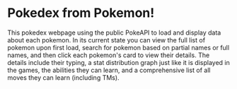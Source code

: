 # Pokedex from Pokemon!

This pokedex webpage using the public PokeAPI to load and display data about each pokemon. In its current state you can view the full list of pokemon upon first load, search for pokemon based on partial names or full names, and then click each pokemon's card to view their details. The details include their typing, a stat distribution graph just like it is displayed in the games, the abilities they can learn, and a comprehensive list of all moves they can learn (including TMs). 
